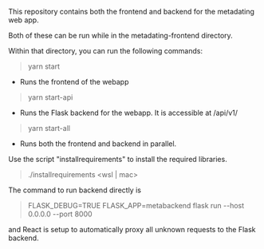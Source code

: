 This repository contains both the frontend and backend for the metadating web app.

Both of these can be run while in the metadating-frontend directory.

Within that directory, you can run the following commands:

> yarn start

- Runs the frontend of the webapp

> yarn start-api

- Runs the Flask backend for the webapp. It is accessible at /api/v1/

> yarn start-all

- Runs both the frontend and backend in parallel.


<!-- Make sure to have the following libraries installed:
(I recommend starting a python virtual environment in the main project directory for these)

- flask
  - pip install flask
- python-dotenv
  - pip install python-dotenv
- requests
  - pip install requests
- nodejs
  - sudo apt-get install nodejs
- npm
  - sudo apt-get install npm
- yarn
  - npm install --global yarn
- axios
  - npm install axios
- pylint-flask
  - pip install pylint pylint-flask -->

Use the script "installrequirements" to install the required libraries.
> ./installrequirements <wsl | mac>

The command to run backend directly is 
> FLASK_DEBUG=TRUE FLASK_APP=metabackend flask run --host 0.0.0.0 --port 8000

and React is setup to automatically proxy all unknown requests to the Flask backend.
